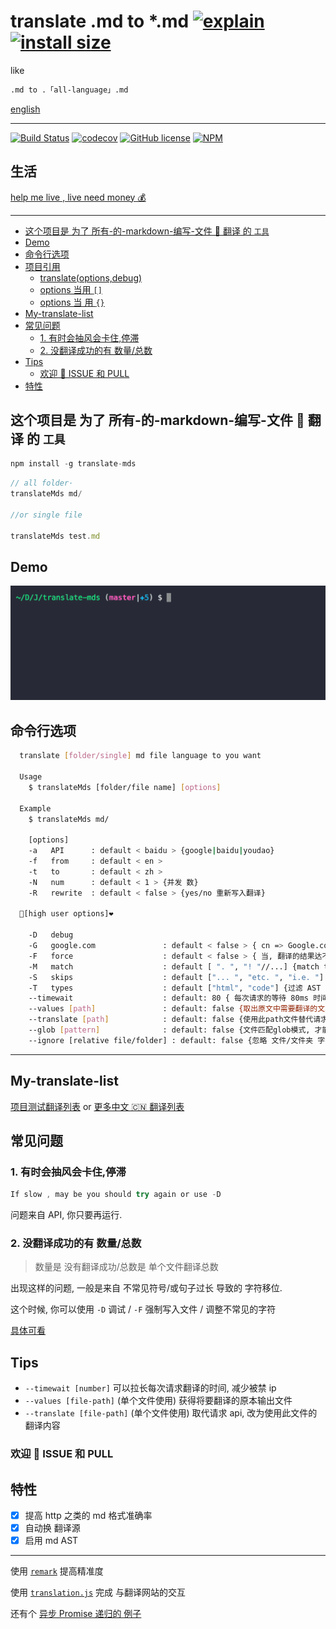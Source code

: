 # translate .md to \*.md [![explain](http://llever.com/explain.svg)](https://github.com/chinanf-boy/explain-translateMds) [![install size](https://packagephobia.now.sh/badge?p=translate-mds)](https://packagephobia.now.sh/result?p=translate-mds)

like

```bash
.md to .「all-language」.md
```

[english](./README.en.md)

---

[![Build Status](https://travis-ci.org/chinanf-boy/translate-mds.svg?branch=master)](https://travis-ci.org/chinanf-boy/translate-mds)
[![codecov](https://codecov.io/gh/chinanf-boy/translate-mds/branch/master/graph/badge.svg)](https://codecov.io/gh/chinanf-boy/translate-mds)
[![GitHub license](https://img.shields.io/github/license/chinanf-boy/translate-mds.svg)](https://github.com/chinanf-boy/translate-mds/blob/master/License)
[![NPM](https://nodei.co/npm/translate-mds.png)](https://nodei.co/npm/translate-mds/)

## 生活

[help me live , live need money 💰](https://github.com/chinanf-boy/live-need-money)

---

<!-- START doctoc generated TOC please keep comment here to allow auto update -->
<!-- DON'T EDIT THIS SECTION, INSTEAD RE-RUN doctoc TO UPDATE -->

- [这个项目是 为了 所有-的-markdown-编写-文件 📃 翻译 的 `工具`](#%E8%BF%99%E4%B8%AA%E9%A1%B9%E7%9B%AE%E6%98%AF-%E4%B8%BA%E4%BA%86-%E6%89%80%E6%9C%89-%E7%9A%84-markdown-%E7%BC%96%E5%86%99-%E6%96%87%E4%BB%B6-%E7%BF%BB%E8%AF%91-%E7%9A%84-%E5%B7%A5%E5%85%B7)
- [Demo](#demo)
- [命令行选项](#%E5%91%BD%E4%BB%A4%E8%A1%8C%E9%80%89%E9%A1%B9)
- [项目引用](#%E9%A1%B9%E7%9B%AE%E5%BC%95%E7%94%A8)
  - [translate(options,debug)](#translateoptionsdebug)
  - [options 当用 `[]`](#options-%E5%BD%93%E7%94%A8-)
  - [options 当 用 `{}`](#options-%E5%BD%93-%E7%94%A8-)
- [My-translate-list](#my-translate-list)
- [常见问题](#%E5%B8%B8%E8%A7%81%E9%97%AE%E9%A2%98)
  - [1. 有时会抽风会卡住,停滞](#1-%E6%9C%89%E6%97%B6%E4%BC%9A%E6%8A%BD%E9%A3%8E%E4%BC%9A%E5%8D%A1%E4%BD%8F%E5%81%9C%E6%BB%9E)
  - [2. 没翻译成功的有 数量/总数](#2-%E6%B2%A1%E7%BF%BB%E8%AF%91%E6%88%90%E5%8A%9F%E7%9A%84%E6%9C%89-%E6%95%B0%E9%87%8F%E6%80%BB%E6%95%B0)
- [Tips](#tips)
  - [欢迎 👏 ISSUE 和 PULL](#%E6%AC%A2%E8%BF%8E-issue-%E5%92%8C-pull)
- [特性](#%E7%89%B9%E6%80%A7)

<!-- END doctoc generated TOC please keep comment here to allow auto update -->

## 这个项目是 为了 所有-的-markdown-编写-文件 📃 翻译 的 `工具`

```js
npm install -g translate-mds
```

```js
// all folder·
translateMds md/

//or single file

translateMds test.md
```

## Demo

![demo](./imgs/demo.gif)

## 命令行选项

```bash
  translate [folder/single] md file language to you want

  Usage
    $ translateMds [folder/file name] [options]

  Example
    $ translateMds md/

    [options]
    -a   API      : default < baidu > {google|baidu|youdao}
    -f   from     : default < en >
    -t   to       : default < zh >
    -N   num      : default < 1 > {并发 数}
    -R   rewrite  : default < false > {yes/no 重新写入翻译}

  🌟[high user options]❤️

    -D   debug
    -G   google.com               : default < false > { cn => Google.com 的 api }
    -F   force                    : default < false > { 当, 翻译的结果达不到 100%, 强行写入翻译文件 }
    -M   match                    : default [ ". ", "! "//...] {match this str, merge translate result }
    -S   skips                    : default ["... ", "etc. ", "i.e. "] {match this str will, skip merge translate result}
    -T   types                    : default ["html", "code"] {过滤 AST 类型, 不翻译}
    --timewait                    : default: 80 { 每次请求的等待 80ms 时间}
    --values [path]               : default: false {取出原文中需要翻译的文本,放入path文件} [single file])
    --translate [path]            : default: false {使用此path文件替代请求网络翻译, 可搭配--values使用} [single file]
    --glob [pattern]              : default: false {文件匹配glob模式, 才能被翻译}
    --ignore [relative file/folder] : default: false {忽略 文件/文件夹 字符串匹配, 可用`,`分隔多路径 }
```

---

## My-translate-list

[项目测试翻译列表](https://github.com/chinanf-boy/translate-mds-test-list) or
[更多中文 🇨🇳 翻译列表](https://github.com/chinanf-boy/chinese-translate-list)

## 常见问题

### 1. 有时会抽风会卡住,停滞

```js
If slow , may be you should try again or use -D
```

问题来自 API, 你只要再运行.

### 2. 没翻译成功的有 数量/总数

> 数量是 没有翻译成功/总数是 单个文件翻译总数

出现这样的问题, 一般是来自 不常见符号/或句子过长 导致的 字符移位.

这个时候, 你可以使用 `-D` 调试 / `-F` 强制写入文件 / 调整不常见的字符

[具体可看](https://github.com/chinanf-boy/translate-mds/issues/22)

## Tips

- `--timewait [number]` 可以拉长每次请求翻译的时间, 减少被禁 ip
- `--values [file-path]` (单个文件使用) 获得将要翻译的原本输出文件
- `--translate [file-path]` (单个文件使用) 取代请求 api, 改为使用此文件的翻译内容

### 欢迎 👏 ISSUE 和 PULL

## 特性

- [x] 提高 http 之类的 md 格式准确率
- [x] 自动换 翻译源
- [x] 启用 md AST

---

使用 [`remark`](https://github.com/wooorm/remark) 提高精准度

使用 [`translation.js`](https://github.com/Selection-Translator/translation.js) 完成 与翻译网站的交互

还有个 [异步 Promise 递归的 例子](https://github.com/chinanf-boy/translate-mds/blob/master/src/setObjectKey.js#L78)
